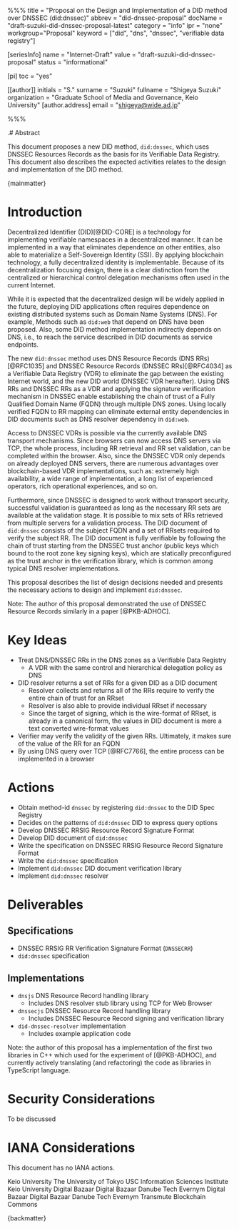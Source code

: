 %%%
title = "Proposal on the Design and Implementation of a DID method over DNSSEC (did:dnssec)"
abbrev = "did-dnssec-proposal"
docName = "draft-suzuki-did-dnssec-proposal-latest"
category = "info"
ipr = "none"
workgroup="Proposal"
keyword = ["did", "dns", "dnssec", "verifiable data registry"]

[seriesInfo]
name = "Internet-Draft"
value = "draft-suzuki-did-dnssec-proposal"
status = "informational"

[pi]
toc = "yes"

[[author]]
initials = "S."
surname = "Suzuki"
fullname = "Shigeya Suzuki"
organization = "Graduate School of Media and Governance, Keio University"
  [author.address]
   email = "shigeya@wide.ad.jp"

%%%

.# Abstract

This document proposes a new DID method, `did:dnssec`, which uses DNSSEC Resources Records as the basis for its Verifiable Data Registry. This document also describes the expected activities relates to the design and implementation of the DID method.

{mainmatter}

# Introduction

Decentralized Identifier (DID)[@DID-CORE] is a technology for implementing verifiable namespaces in a decentralized manner. It can be implemented in a way that eliminates dependence on other entities, also able to materialize a Self-Sovereign Identity (SSI). By applying blockchain technology, a fully decentralized identity is implementable. Because of its decentralization focusing design, there is a clear distinction from the centralized or hierarchical control delegation mechanisms often used in the current Internet.

While it is expected that the decentralized design will be widely applied in the future, deploying DID applications often requires dependence on existing distributed systems such as Domain Name Systems (DNS). For example, Methods such as `did:web` that depend on DNS have been proposed. Also, some DID method implementation indirectly depends on DNS, i.e., to reach the service described in DID documents as service endpoints.

The new `did:dnssec` method uses DNS Resource Records (DNS RRs)[@RFC1035] and DNSSEC Resource Records (DNSSEC RRs)[@RFC4034] as a Verifiable Data Registry (VDR) to eliminate the gap between the existing Internet world, and the new DID world (DNSSEC VDR hereafter). Using DNS RRs and DNSSEC RRs as a VDR and applying the signature verification mechanism in DNSSEC enable establishing the chain of trust of a Fully Qualified Domain Name (FQDN) through multiple DNS zones. Using locally verified FQDN to RR mapping can eliminate external entity dependencies in DID documents such as DNS resolver dependency in `did:web`.

Access to DNSSEC VDRs is possible via the currently available DNS transport mechanisms. Since browsers can now access DNS servers via TCP, the whole process, including RR retrieval and RR set validation, can be completed within the browser. Also, since the DNSSEC VDR only depends on already deployed DNS servers, there are numerous advantages over blockchain-based VDR implementations, such as: extremely high availability, a wide range of implementation, a long list of experienced operators, rich operational experiences, and so on.

Furthermore, since DNSSEC is designed to work without transport security, successful validation is guaranteed as long as the necessary RR sets are available at the validation stage. It is possible to mix sets of RRs retrieved from multiple servers for a validation process. The DID document of `did:dnssec` consists of the subject FQDN and a set of RRsets required to verify the subject RR. The DID document is fully verifiable by following the chain of trust starting from the DNSSEC trust anchor (public keys which bound to the root zone key signing keys), which are statically preconfigured as the trust anchor in the verification library, which is common among typical DNS resolver implementations.

This proposal describes the list of design decisions needed and presents the necessary actions to design and implement `did:dnssec`.

Note: The author of this proposal demonstrated the use of DNSSEC Resource Records similarly in a paper [@PKB-ADHOC].

# Key Ideas

- Treat DNS/DNSSEC RRs in the DNS zones as a Verifiable Data Registry
  - A VDR with the same control and hierarchical delegation policy as DNS
- DID resolver returns a set of RRs for a given DID as a DID document
  - Resolver collects and returns all of the RRs require to verify the entire chain of trust for an RRset
  - Resolver is also able to provide individual RRset if necessary
  - Since the target of signing, which is the wire-format of RRset, is already in a canonical form, the values in DID document is mere a text converted wire-format values
- Verifier may verify the validity of the given RRs.
 Ultimately, it makes sure of the value of the RR for an FQDN
- By using DNS query over TCP [@RFC7766], the entire process can be
 implemented in a browser

# Actions

- Obtain method-id `dnssec` by registering `did:dnssec` to the DID Spec Registry
- Decides on the patterns of `did:dnssec` DID to express query options
- Develop DNSSEC RRSIG Resource Record Signature Format
- Develop DID document of `did:dnssec`
- Write the specification on DNSSEC RRSIG Resource Record Signature Format
- Write the `did:dnssec` specification
- Implement `did:dnssec` DID document verification library
- Implement `did:dnssec` resolver

# Deliverables

## Specifications

- DNSSEC RRSIG RR Verification Signature Format (`DNSSECRR`)
- `did:dnssec` specification

## Implementations

- `dnsjs` DNS Resource Record handling library
  - Includes DNS resolver stub library using TCP for Web Browser
- `dnssecjs` DNSSEC Resource Record handling library
  - Includes DNSSEC Resource Record signing and verification library
- `did-dnssec-resolver` implementation
  - Includes example application code

Note: the author of this proposal has a implementation of the first two libraries in C++ which used for the experiment of [@PKB-ADHOC], and currently actively translating (and refactoring) the code as libraries in TypeScript language.

# Security Considerations

To be discussed

# IANA Considerations

This document has no IANA actions.

<reference anchor='PKB-ADHOC' target='https://ci.nii.ac.jp/naid/110008736794'>
    <front>
        <title>Public Key based Authentication Scheme for Ad-hoc Network Nodes Using DNSSEC Resource Records</title>
        <author initials='S.' surname='Suzuki' fullname='Shigeya Suzuki'>
            <organization>Keio University</organization>
        </author>
        <author initials='T.' surname='Ishihara' fullname='Tomohiro Ishihara'>
            <organization>The University of Tokyo</organization>
        </author>
        <author initials='B.' surname='Manning' fullname='Bill Manning'>
            <organization>USC Information Sciences Institute</organization>
        </author>
        <author initials='J.' surname='Murai' fullname='Jun Murai'>
            <organization>Keio University</organization>
        </author>
        <date year='2012'/>
    </front>
</reference>

<reference anchor='DID-CORE' target='https://www.w3.org/TR/2021/PR-did-core-20210803/'>
    <front>
        <title>Decentralized Identifiers (DIDs) v1.0 -- Core architecture, data model, and representations (W3C Proposed Recommendation)</title>
        <author initials='M.' surname='Sporny' fullname='Manu Sporny' role='editor'>
            <organization>Digital Bazaar</organization>
        </author>
        <author initials='A.' surname='Guy' fullname='Amy Guy' role='editor'>
            <organization>Digital Bazaar</organization>
        </author>
        <author initials='M.' surname='Sabadello' fullname='Markus Sabadello' role='editor'>
            <organization>Danube Tech</organization>
        </author>
        <author initials='D.' surname='Reed' fullname='Drummond Reed' role='editor'>
            <organization>Evernym</organization>
        </author>
        <author initials='M.' surname='Sporny' fullname='Manu Sporny'>
          <organization>Digital Bazaar</organization>
        </author>
        <author initials='D.' surname='Longley' fullname='Dave Longley'>
          <organization>Digital Bazaar</organization>
        </author>
        <author initials='M.' surname='Sabadello' fullname='Markus Sabadello'>
          <organization>Danube Tech</organization>
        </author>
        <author initials='D.' surname='Reed' fullname='Drummond Reed'>
          <organization>Evernym</organization>
        </author>
        <author initials='O.' surname='Steele' fullname='Orie Steele'>
          <organization>Transmute</organization>
        </author>
        <author initials='C.' surname='Allen' fullname='Christopher Allen'>
          <organization>Blockchain Commons</organization>
        </author>
        <date year='2021' month='8' date='3'/>
    </front>
</reference>

{backmatter}
